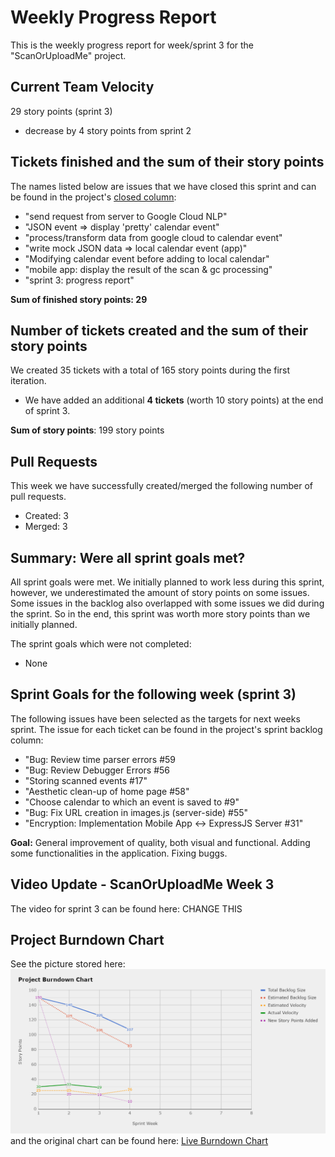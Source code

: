 # Weekly Progress Report
This is the weekly progress report for week/sprint 3 for the "ScanOrUploadMe" project.

## Current Team Velocity
29 story points (sprint 3)

- decrease by 4 story points from sprint 2

## Tickets finished and the sum of their story points
The names listed below are issues that we have closed this sprint and can be found in the project's [closed column](https://github.com/IOOPM-UU/ScanOrUploadMe/projects/1): 
- "send request from server to Google Cloud NLP"
- "JSON event => display 'pretty' calendar event"
- "process/transform data from google cloud to calendar event"
- "write mock JSON data => local calendar event (app)"
- "Modifying calendar event before adding to local calendar"
- "mobile app: display the result of the scan & gc processing"
- "sprint 3: progress report"

**Sum of finished story points: 29**

##  Number of tickets created and the sum of their story points
We created 35 tickets with a total of 165 story points during the first iteration. 

- We have added an additional **4 tickets** (worth 10 story points) at the end of sprint 3.

**Sum of story points**: 199 story points

## Pull Requests
This week we have successfully created/merged the following number of pull requests. 
- Created: 3
- Merged: 3

## Summary: Were all sprint goals met?
All sprint goals were met. We initially planned to work less during this sprint, however, we underestimated the amount of story points on some issues. Some issues in the backlog also overlapped with some issues we did during the sprint. So in the end, this sprint was worth more story points than we initially planned.

The sprint goals which were not completed:
- None

## Sprint Goals for the following week (sprint 3)
The following issues have been selected as the targets for next weeks sprint. The issue for each ticket can be found in the project's sprint backlog column: 

- "Bug: Review time parser errors #59
- "Bug: Review Debugger Errors #56
- "Storing scanned events #17"
- "Aesthetic clean-up of home page #58"
- "Choose calendar to which an event is saved to #9"
- "Bug: Fix URL creation in images.js (server-side) #55"
- "Encryption: Implementation Mobile App <-> ExpressJS Server #31"

**Goal:** General improvement of quality, both visual and functional. Adding some functionalities in the application. Fixing buggs.

## Video Update - ScanOrUploadMe Week 3
The video for sprint 3 can be found here:  CHANGE THIS 

## Project Burndown Chart
See the picture stored here: ![Burndown Chart Sprint 3](./sprint_numero_tres.png ) and the original chart can be found here: [Live Burndown Chart](https://docs.google.com/spreadsheets/d/12GmSHIXMWHx2LpgqF7Fsc416dBMk8yJf_pnBWDaJ7bY/edit?usp=sharing)
